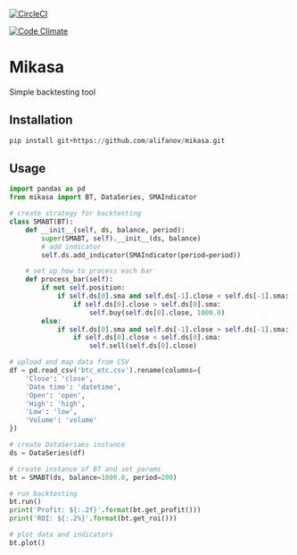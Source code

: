 [![CircleCI](https://circleci.com/gh/alifanov/mikasa/tree/master.svg?style=shield)](https://circleci.com/gh/alifanov/mikasa/tree/master)

[![Code Climate](https://codeclimate.com/github/alifanov/mikasa/badges/gpa.svg)](https://codeclimate.com/github/alifanov/mikasa)

# Mikasa

Simple backtesting tool

## Installation

```python
pip install git+https://github.com/alifanov/mikasa.git
```

## Usage

```python
import pandas as pd
from mikasa import BT, DataSeries, SMAIndicator

# create strategy for backtesting
class SMABT(BT):
    def __init__(self, ds, balance, period):
        super(SMABT, self).__init__(ds, balance)
        # add indicator
        self.ds.add_indicator(SMAIndicator(period=period))

    # set up how to process each bar
    def process_bar(self):
        if not self.position:
            if self.ds[0].sma and self.ds[-1].close < self.ds[-1].sma:
                if self.ds[0].close > self.ds[0].sma:
                    self.buy(self.ds[0].close, 1000.0)
        else:
            if self.ds[0].sma and self.ds[-1].close > self.ds[-1].sma:
                if self.ds[0].close < self.ds[0].sma:
                    self.sell(self.ds[0].close)

# upload and map data from CSV
df = pd.read_csv('btc_etc.csv').rename(columns={
    'Close': 'close',
    'Date time': 'datetime',
    'Open': 'open',
    'High': 'high',
    'Low': 'low',
    'Volume': 'volume'
})

# create DataSeriaes instance
ds = DataSeries(df)

# create instance of BT and set params
bt = SMABT(ds, balance=1000.0, period=200)

# run backtesting
bt.run()
print('Profit: ${:.2f}'.format(bt.get_profit()))
print('ROI: ${:.2%}'.format(bt.get_roi()))

# plot data and indicators
bt.plot()
```